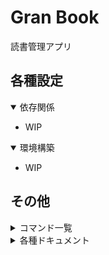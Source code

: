# Gran Book

<!-- CI/CDのバッチを貼り付け -->
読書管理アプリ

## 各種設定

<!-- 使用するミドルウェア,言語のバージョン等記載 -->
<details open>
<summary>依存関係</summary>

* WIP
</details>

<!-- 環境構築手順を記載 -->
<details open>
<summary>環境構築</summary>

* WIP
</details>

## その他

<!-- Makefileとしてまとめたコマンドを記載 -->
<details>
<summary>コマンド一覧</summary>

* WIP
</details>

<!-- docs配下のドキュメントをツリー型で記載 -->
<details>
<summary>各種ドキュメント</summary>

* [01_specification](./docs/01_specification/README.md)
* [02_design](./docs/02_design/README.md)
* [11_frontend](./docs/11_frontend/README.md)
  * [01_native](./docs/11_frontend/01_native/README.md)
  * [02_web](./docs/11_frontend/02_web/README.md)
    * [01_admin](./docs/11_frontend/02_web/01_admin/README.md)
* [12_backend](./docs/12_backend/README.md)
  * [01_design](./docs/12_backend/01_design/README.md)
  * [11_swagger](./docs/12_backend/11_swagger/README.md)
  * [21_auth_api](./docs/12_backend/21_auth_api/README.md)
  * [22_user_api](./docs/12_backend/22_user_api/README.md)
  * [23_book_api](./docs/12_backend/23_book_api/README.md)
  * [24_store_api](./docs/12_backend/24_store_api/README.md)
  * [31_google_book_api](./docs/12_backend/31_google_book_api/README.md)
  * [32_stripe](./docs/12_backend/32_stripe/README.md)
* [13_database](./docs/13_database/README.md)
  * [01_user_db](./docs/13_database/01_user_db/README.md)
  * [02_book_db](./docs/13_database/02_book_db/README.md)
  * [03_store_db](./docs/13_database/03_store_db/README.md)
  * [11_auth_db](./docs/13_database/11_auth_db/README.md)
  * [12_message_db](./docs/13_database/12_message_db/README.md)
* [14_infrastructure](./docs/14_infrastructure/README.md)
  * [01_design](./docs/14_infrastructure/01_design/README.md)
  * [11_gcp](./docs/14_infrastructure/11_gcp/README.md)
  * [12_firebase](./docs/14_infrastructure/12_firebase/README.md)
  * [21_envoy](./docs/14_infrastructure/21_envoy/README.md)
  * [31_docker](./docs/14_infrastructure/31_docker/README.md)
  * [41_prometheus](./docs/14_infrastructure/41_prometheus/README.md)
  * [42_grafana](./docs/14_infrastructure/42_grafana/README.md)
  * [43_fluentd](./docs/14_infrastructure/43_fluentd/README.md)
  * [51_github-actions](./docs/14_infrastructure/51_github-actions/README.md)
  * [52_terraform](./docs/14_infrastructure/52_terraform/README.md)
* [99_other](./docs/99_other/README.md)
</details>
